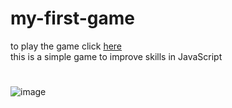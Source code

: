 # my-first-game
to play the game click <a href="https://editor.p5js.org/yasminconstantino/sketches/8XTowWq1k"> here</a>
<br>
this is a simple game to improve skills in JavaScript
#
![image](https://user-images.githubusercontent.com/112824120/206873604-899a43af-2a3e-451c-ae17-c1072a0842e5.png)


